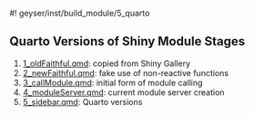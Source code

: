#! geyser/inst/build_module/5_quarto

## Quarto Versions of Shiny Module Stages

1. [1_oldFaithful.qmd](https://github.com/byandell/geyser/tree/main/inst/build_module/quarto/1_oldFaithful.qmd):
copied from Shiny Gallery
2. [2_newFaithful.qmd](https://github.com/byandell/geyser/tree/main/inst/build_module/quarto/2_newFaithful.qmd):
fake use of non-reactive functions
3. [3_callModule.qmd](https://github.com/byandell/geyser/tree/main/inst/build_module/quarto/3_callModule.qmd):
initial form of module calling
4. [4_moduleServer.qmd](https://github.com/byandell/geyser/tree/main/inst/build_module/quarto/4_moduleServer.qmd):
current module server creation
5. [5_sidebar.qmd](https://github.com/byandell/geyser/tree/main/inst/build_module/quarto/5_sidebar.qmd):
Quarto versions
